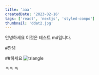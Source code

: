 ```yaml
---
title: 'aaa'
createdDate: '2023-02-16'
tags: ['react', 'nextjs', 'styled-compo']
thumbnail: 'ddat2.jpg'
---
```


안녕하세요
이것은 테스트 md입니다.

#안녕

##하세요
![triangle](/assets/cardTmp.jpg)

ㅋㅋ
ㅋ
